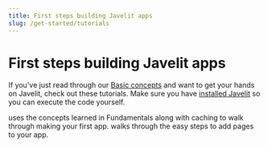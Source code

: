 ```yaml
---
title: First steps building Javelit apps
slug: /get-started/tutorials
---
```


# First steps building Javelit apps

If you've just read through our [Basic concepts](/get-started/fundamentals/main-concepts) and want to get your hands on Javelit, check out these tutorials. Make sure you have [installed Javelit](/get-started/installation) so you can execute the code yourself.

<InlineCalloutContainer>
    <InlineCallout
        color="red-70"
        icon="description"
        bold="Create an app"
        href="/get-started/tutorials/create-an-app"
    >uses the concepts learned in Fundamentals along with caching to walk through making your first app.</InlineCallout>
    <InlineCallout
        color="red-70"
        icon="auto_stories"
        bold="Create a multipage app"
        href="/get-started/tutorials/create-a-multipage-app"
    >walks through the easy steps to add pages to your app.</InlineCallout>
</InlineCalloutContainer>
